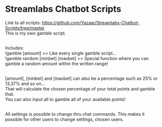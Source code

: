# Streamlabs Chatbot Scripts
Link to all scripts: https://github.com/Yazaar/Streamlabs-Chatbot-Scripts/tree/master <br />
This is my own gamble script. <br /> <br />

Includes: <br />
!gamble [amount]  >> Like every single gamble script... <br />
!gamble random [minbet] [maxbet] >> Special function where you can gamble a random amount within the written range! <br /> <br />

[amount], [minbet] and [maxbet] can also be a percentage such as 25% or 13,37% and so on... <br />
That will calculate the chosen percentage of your total points and gamble that. <br />
You can also input all to gamble all of your available points! <br /> <br />

All settings is possible to change thru chat commands. This makes it possible for other users to change settings, chosen users.
